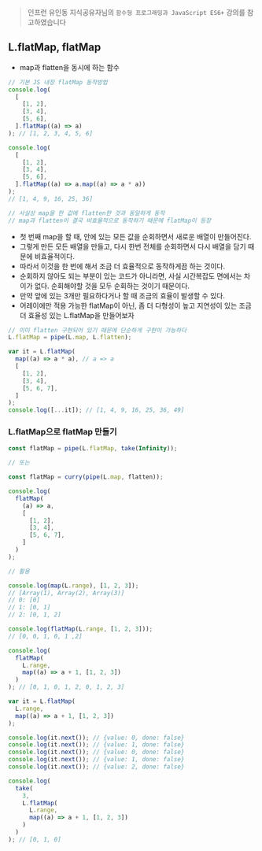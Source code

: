 > 인프런 유인동 지식공유자님의 `함수형 프로그래밍과 JavaScript ES6+` 강의를 참고하였습니다

## L.flatMap, flatMap

- map과 flatten을 동시에 하는 함수

```javascript
// 기본 JS 내장 flatMap 동작방법
console.log(
  [
    [1, 2],
    [3, 4],
    [5, 6],
  ].flatMap((a) => a)
); // [1, 2, 3, 4, 5, 6]

console.log(
  [
    [1, 2],
    [3, 4],
    [5, 6],
  ].flatMap((a) => a.map((a) => a * a))
);
// [1, 4, 9, 16, 25, 36]

// 사실상 map을 한 값에 flatten한 것과 동일하게 동작
// map과 flatten이 결국 비효율적으로 동작하기 때문에 flatMap이 등장
```

- 첫 번째 map을 할 때, 안에 있는 모든 값을 순회하면서 새로운 배열이 만들어진다.
- 그렇게 만든 모든 배열을 만들고, 다시 한번 전체를 순회하면서 다시 배열을 담기 때문에 비효율적이다.
- 따라서 이것을 한 번에 해서 조금 더 효율적으로 동작하게끔 하는 것이다.
- 순회하지 않아도 되는 부분이 있는 코드가 아니라면, 사실 시간복잡도 면에서는 차이가 없다. 순회해야할 것을 모두 순회하는 것이기 때문이다.
- 만약 앞에 있는 3개만 필요하다거나 할 때 조금의 효율이 발생할 수 있다.
- 어레이에만 적용 가능한 flatMap이 아닌, 좀 더 다형성이 높고 지연성이 있는 조금 더 효율성 있는 L.flatMap을 만들어보자

```javascript
// 이미 flatten 구현되어 있기 때문에 단순하게 구현이 가능하다
L.flatMap = pipe(L.map, L.flatten);

var it = L.flatMap(
  map((a) => a * a), // a => a
  [
    [1, 2],
    [3, 4],
    [5, 6, 7],
  ]
);
console.log([...it]); // [1, 4, 9, 16, 25, 36, 49]
```

### L.flatMap으로 flatMap 만들기

```javascript
const flatMap = pipe(L.flatMap, take(Infinity));

// 또는

const flatMap = curry(pipe(L.map, flatten));

console.log(
  flatMap(
    (a) => a,
    [
      [1, 2],
      [3, 4],
      [5, 6, 7],
    ]
  )
);

// 활용

console.log(map(L.range), [1, 2, 3]);
// [Array(1), Array(2), Array(3)]
// 0: [0]
// 1: [0, 1]
// 2: [0, 1, 2]

console.log(flatMap(L.range, [1, 2, 3]));
// [0, 0, 1, 0, 1 ,2]

console.log(
  flatMap(
    L.range,
    map((a) => a + 1, [1, 2, 3])
  )
); // [0, 1, 0, 1, 2, 0, 1, 2, 3]

var it = L.flatMap(
  L.range,
  map((a) => a + 1, [1, 2, 3])
);

console.log(it.next()); // {value: 0, done: false}
console.log(it.next()); // {value: 1, done: false}
console.log(it.next()); // {value: 0, done: false}
console.log(it.next()); // {value: 1, done: false}
console.log(it.next()); // {value: 2, done: false}

console.log(
  take(
    3,
    L.flatMap(
      L.range,
      map((a) => a + 1, [1, 2, 3])
    )
  )
); // [0, 1, 0]
```
